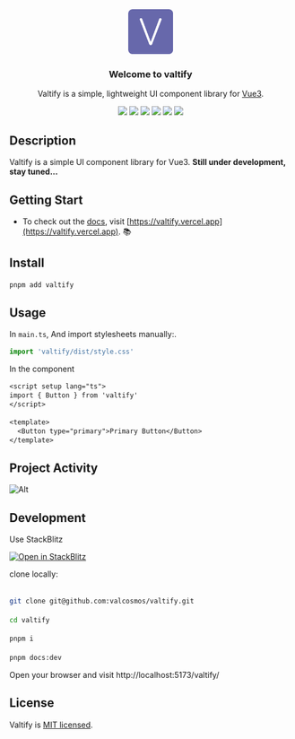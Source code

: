 <div align="center">
    <img width="80px" src="logo.png" />
</div>  
 
<h3 align="center">Welcome to valtify</h3>

<p align="center">Valtify is a simple, lightweight UI component library for <a href="https://vuejs.org/" target="_blank">Vue3</a>.</p>

<div align="center">

  <img src="https://img.shields.io/badge/build-passing-informational?style=for-the-badge&logo=GitHub&color=181717" />

  <img src="https://img.shields.io/badge/Node.js-v16.16.0-informational?style=for-the-badge&logo=Node.js&color=339933" />

  <img src="https://img.shields.io/badge/Vue-v3.2.37-informational?style=for-the-badge&logo=Vue.js&color=4FC08D" />

  <img src="https://img.shields.io/badge/TypeScript-v4.7.4-informational?style=for-the-badge&logo=TypeScript&color=3178C6" />

  <img src="https://img.shields.io/badge/npm-v8.11.0-informational?style=for-the-badge&logo=npm&color=CB3837" />

  <img src="https://img.shields.io/badge/License-MIT-green.svg?style=for-the-badge" />
  
</div>

## Description

Valtify is a simple UI component library for Vue3. **Still under development, stay tuned...**

## Getting Start

- To check out the [docs](https://valtify.vercel.app), visit [https://valtify.vercel.app](https://valtify.vercel.app). 📚

## Install

```sh
pnpm add valtify
```

## Usage

In `main.ts`, And import stylesheets manually:.

```ts
import 'valtify/dist/style.css'
```

In the component

```vue
<script setup lang="ts">
import { Button } from 'valtify'
</script>

<template>
  <Button type="primary">Primary Button</Button>
</template>
```

## Project Activity

![Alt](https://repobeats.axiom.co/api/embed/1c5535985021d103b1feed4985d982d991cc3ca1.svg 'Repobeats analytics image')

## Development

<!-- Use Gitpod

[![Open in Gitpod](https://gitpod.io/button/open-in-gitpod.svg)](https://valcosmos-valdesign-jeyace35t07.ws-us47.gitpod.io/) -->

Use StackBlitz

[![Open in StackBlitz](https://developer.stackblitz.com/img/open_in_stackblitz.svg)](https://stackblitz.com/github/valcosmos/valtify)


clone locally:

```bash

git clone git@github.com:valcosmos/valtify.git

cd valtify

pnpm i

pnpm docs:dev

```

Open your browser and visit http://localhost:5173/valtify/

## License

Valtify is [MIT licensed](LICENSE).
